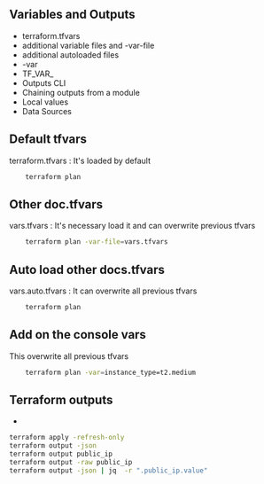 ## Variables and Outputs

- terraform.tfvars
- additional variable files and -var-file
- additional autoloaded files
- -var
- TF_VAR_
- Outputs CLI
- Chaining outputs from a module
- Local values
- Data Sources

## Default tfvars
terraform.tfvars : It's loaded by default
```bash
    terraform plan 
```
## Other doc.tfvars
vars.tfvars : It's necessary load it and can  overwrite previous tfvars
```bash
    terraform plan -var-file=vars.tfvars
```

## Auto load other docs.tfvars
vars.auto.tfvars : It can overwrite all previous tfvars
```bash
    terraform plan 
```
## Add on the console vars
This overwrite all previous tfvars
```bash
    terraform plan -var=instance_type=t2.medium
```
## Terraform outputs
- 
```bash
terraform apply -refresh-only
terraform output -json
terraform output public_ip
terraform output -raw public_ip
terraform output -json | jq  -r ".public_ip.value"
```